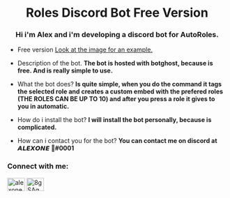 <h1 align="center">Roles Discord Bot Free Version</h1>
<h3 align="center">Hi i'm Alex and i'm developing a discord bot for AutoRoles.</h3>

- Free version [Look at the image for an example.](https://ibb.co/Z85fSPC)

- Description of the bot. **The bot is hosted with botghost, because is free. And is really simple to use.**

- What the bot does? **Is quite simple, when you do the command it tags the selected role and creates a custom embed with the prefered roles (THE ROLES CAN BE UP TO 10) and after you press a role it gives to you in automatic.**

- How do i install the bot? **I will install the bot personally, because is complicated.**

- How can i contact you for the bot? **You can contact me on discord at 𝘼𝙇𝙀𝙓𝙊𝙉𝙀 💎#0001**

<h3 align="left">Connect with me:</h3>
<p align="left">
<a href="https://www.youtube.com/c/alexone._" target="blank"><img align="center" src="https://raw.githubusercontent.com/rahuldkjain/github-profile-readme-generator/master/src/images/icons/Social/youtube.svg" alt="alexone._" height="30" width="40" /></a>
<a href="https://discord.gg/8gSAgQdZNf" target="blank"><img align="center" src="https://raw.githubusercontent.com/rahuldkjain/github-profile-readme-generator/master/src/images/icons/Social/discord.svg" alt="8gSAgQdZNf" height="30" width="40" /></a>
</p>
